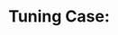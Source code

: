# Tuning Case: <title>

## Context
Describe scenario & query/procedure purpose.

## Baseline
- Procedure: name & definition snippet
- Indexes present
- Benchmark metrics (avg, p95, p99, rows read, rows returned)
- EXPLAIN output

## Hypothesis
What is likely causing slowness (e.g., full scan, filesort, temp table)?

## Change
What you changed (index, rewritten join, covering index, pagination pattern, etc.)

## Result
Updated metrics side-by-side.

## Analysis
Interpretation of differences (why improved or regressed).

## Takeaways
Short bullet list of lessons.
